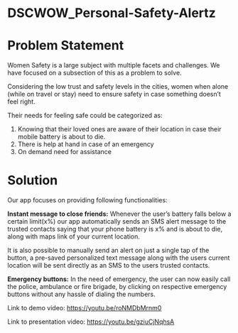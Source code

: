 # DSCWOW_Personal-Safety-Alertz

# Problem Statement
Women Safety is a large subject with multiple facets and challenges. We have focused on a subsection of this as a problem to solve.

Considering the low trust and safety levels in the cities, women when alone (while on travel or stay) need to ensure safety in case something doesn’t feel right.

Their needs for feeling safe could be categorized as:
1) Knowing that their loved ones are aware of their location in case their mobile battery is about to die.
2) There is help at hand in case of an emergency 
3) On demand need for assistance

# Solution

Our app focuses on providing following functionalities:

<b>Instant message to close friends:</b> Whenever the user’s battery falls below a certain limit(x%) our app automatically sends an SMS alert message to the trusted contacts saying that your phone battery is x% and is about to die, along with maps link of your current location. 

It is also possible to manually send an alert on just a single tap of the button, a pre-saved personalized text message along with the users current location will be sent directly as an SMS to the users trusted contacts.

<b>Emergency buttons:</b> In the need of emergency, the user can now easily call the police, ambulance or fire brigade, by clicking on respective emergency buttons without any hassle of dialing the numbers.

Link to demo video: https://youtu.be/roNMDbMrnm0

Link to presentation video: https://youtu.be/gziuCjNqhsA

